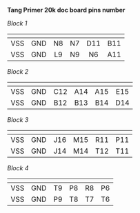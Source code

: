 **Tang Primer 20k doc board pins number**

*Block 1*

| <!-- --> | <!-- --> | <!-- --> | <!-- --> | <!-- --> | <!-- --> |
|:--------:|:--------:|:--------:|:--------:|:--------:|:--------:|
| VSS      | GND      | N8       | N7       | D11      | B11      |
| VSS      | GND      | L9       | N9       | N6       | A11      |

*Block 2*

| <!-- --> | <!-- --> | <!-- --> | <!-- --> | <!-- --> | <!-- --> |
|:--------:|:--------:|:--------:|:--------:|:--------:|:--------:|
| VSS      | GND      | C12      | A14      | A15      | E15      |
| VSS      | GND      | B12      | B13      | B14      | D14      |

*Block 3*

| <!-- --> | <!-- --> | <!-- --> | <!-- --> | <!-- --> | <!-- --> |
|:--------:|:--------:|:--------:|:--------:|:--------:|:--------:|
| VSS      | GND      | J16      | M15      | R11      | P11      |
| VSS      | GND      | J14      | M14      | T12      | T11      |

*Block 4*

| <!-- --> | <!-- --> | <!-- --> | <!-- --> | <!-- --> | <!-- --> |
|:--------:|:--------:|:--------:|:--------:|:--------:|:--------:|
| VSS      | GND      | T9       | P8       | R8       | P6       |
| VSS      | GND      | P9       | T8       | T7       | T6       |
